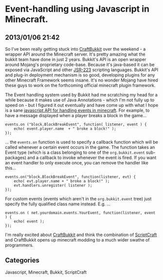 # Event-handling using Javascript in Minecraft.## 2013/01/06 21:42So I've been really getting stuck into [CraftBukkit][buk] over the weekend - a wrapper API around the Minecraft server. It's pretty amazing what the bukkit team have done in just 2 years. Bukkit's API is an open wrapper around Mojang's proprietary code-base. Because it's java-based it can be exposed via JavaScript and other [JSR-223][223] scripting languages. Bukkit's API and plug-in deployment mechanism is so good, developing plugins for any other Minecraft Framework seems insane. It's no wonder Mojang have hired these guys to work on the forthcoming official minecraft plugin framework.The Event handling system used by Bukkit had me scratching my head for a while because it makes use of Java Annotations - which I'm not fully up to speed on - but I figured it out eventually and have come up with what I hope is a sane [javascript API for handling events in minecraft][ev]. For example, to have a message displayed when a player breaks a block in the game...    events.on ("block.BlockBreakEvent", function( listener, event ) {        echo( event.player.name  + " broke a block!" );    });... the `events.on` function is used to specify a callback function which will be called whenever a certain event occurs in the game. The function takes an Event type (which is a class belonging to one of the `org.bukkit.event` sub-packages) and a callback to invoke whenever the event is fired. If you want an event handler to only execute once, you can remove the handler like this...    events.on("block.BlockBreakEvent", function(listener, evt) {         echo( evt.player.name + " broke a block!" );        evt.handlers.unregister( listener );    });For custom events (events which aren't in the `org.bukkit.event` tree)just specify the fully qualified class name instead. E.g. ...    events.on ( net.yourdomain.events.YourEvent, function(listener, event ) {        echo( event );    });I'm really excited about [CraftBukkit][buk] and think the combination of [ScriptCraft][sc] and CraftBukkit opens up minecraft modding to a much wider swathe of programmers. [ev]: https://github.com/walterhiggins/ScriptCraft/blob/master/js-plugins/bukkit/events.js[sc]: https://github.com/walterhiggins/ScriptCraft[223]: http://jcp.org/en/jsr/detail?id=223[buk]: http://bukkit.org/## CategoriesJavascript, Minecraft, Bukkit, ScriptCraft